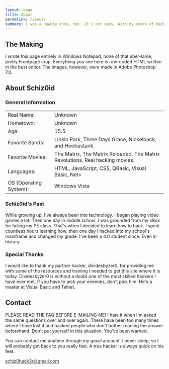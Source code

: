 ```yaml
---
layout: page
title: About
permalink: /about/
summary: I was a newbie once, too. It's not easy. With my years of hacking experience, I simply wanted to create a friendly resource which would allow intermediate programmers (ones who know HTML) to learn how to hack. Years of work and research are compiled into this one resource, and I'm proud of that.
---
```

## The Making ##
I wrote this page entirely in Windows Notepad, none of that uber-lame, pretty Frontpage crap. Everything you see here is raw-coded HTML written in the best editor. The images, however, were made in Adobe Photoshop 7.0.

## About Schiz0id ##

### General Information ###

<table>
  <tr>
    <td>Real Name:</td>
    <td>Unknown</td>
  </tr>
  <tr>
    <td>Hometown:</td>
    <td>Unknown</td>
  </tr>
  <tr>
    <td>Age:</td>
    <td>15.5</td>
  </tr>
  <tr>
    <td>Favorite Bands:</td>
    <td>Linkin Park, Three Days Grace, Nickelback, and Hoobastank.</td>
  </tr>
  <tr>
    <td>Favorite Movies:</td>
    <td>The Matrix, The Matrix Reloaded, The Matrix Revolutions. Real hacking movies.</td>
  </tr>
  <tr>
    <td>Languages:</td>
    <td>HTML, JavaScript, CSS, QBasic, Visual Basic, Net+</td>
  </tr>
  <tr>
    <td>OS (Operating System):</td>
    <td>Windows Vista</td>
  </tr>
  <tr>
  </tr>
</table>

### Schiz0id's Past ###
While growing up, I've always been into technology. I began playing video games a lot. Then one day in middle school, I was grounded from my xBox for failing my PE class. That's when I decided to learn how to hack. I spent countless hours learning how, then one day I hacked into my school's mainframe and changed my grade. I've been a 4.0 student since. Even in history.

### Special Thanks ###
I would like to thank my partner hacker, dividesbyzer0, for providing me with some of the resources and training I needed to get this site where it is today. Dividesbyzer0 is without a doubt one of the most skilled hackers I have ever met. If you have to pick your enemies, don't pick him. He's a master at Visual Basic and Telnet.

## Contact ##
PLEASE READ THE FAQ BEFORE E-MAILING ME! I hate it when I'm asked the same questions over and over again. There have been too many times where I have lost it and hacked people who don't bother reading the answer beforehand. Don't put yourself in this situation. You've been warned.

You can contact me anytime through my gmail account. I never sleep, so I will probably get back to you really fast. A true hacker is always quick on his feet.

schiz0hack3r@gmail.com
